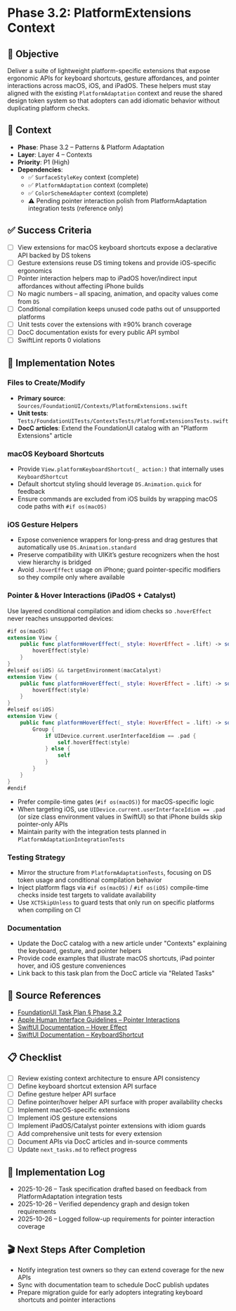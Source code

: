 # Phase 3.2: PlatformExtensions Context

## 🎯 Objective
Deliver a suite of lightweight platform-specific extensions that expose ergonomic APIs for keyboard shortcuts, gesture affordances, and pointer interactions across macOS, iOS, and iPadOS. These helpers must stay aligned with the existing `PlatformAdaptation` context and reuse the shared design token system so that adopters can add idiomatic behavior without duplicating platform checks.

## 🧩 Context
- **Phase**: Phase 3.2 – Patterns & Platform Adaptation
- **Layer**: Layer 4 – Contexts
- **Priority**: P1 (High)
- **Dependencies**:
  - ✅ `SurfaceStyleKey` context (complete)
  - ✅ `PlatformAdaptation` context (complete)
  - ✅ `ColorSchemeAdapter` context (complete)
  - ⚠️ Pending pointer interaction polish from PlatformAdaptation integration tests (reference only)

## ✅ Success Criteria
- [ ] View extensions for macOS keyboard shortcuts expose a declarative API backed by DS tokens
- [ ] Gesture extensions reuse DS timing tokens and provide iOS-specific ergonomics
- [ ] Pointer interaction helpers map to iPadOS hover/indirect input affordances without affecting iPhone builds
- [ ] No magic numbers – all spacing, animation, and opacity values come from `DS`
- [ ] Conditional compilation keeps unused code paths out of unsupported platforms
- [ ] Unit tests cover the extensions with ≥90% branch coverage
- [ ] DocC documentation exists for every public API symbol
- [ ] SwiftLint reports 0 violations

## 🔧 Implementation Notes

### Files to Create/Modify
- **Primary source**: `Sources/FoundationUI/Contexts/PlatformExtensions.swift`
- **Unit tests**: `Tests/FoundationUITests/ContextsTests/PlatformExtensionsTests.swift`
- **DocC articles**: Extend the FoundationUI catalog with an "Platform Extensions" article

### macOS Keyboard Shortcuts
- Provide `View.platformKeyboardShortcut(_ action:)` that internally uses `KeyboardShortcut`
- Default shortcut styling should leverage `DS.Animation.quick` for feedback
- Ensure commands are excluded from iOS builds by wrapping macOS code paths with `#if os(macOS)`

### iOS Gesture Helpers
- Expose convenience wrappers for long-press and drag gestures that automatically use `DS.Animation.standard`
- Preserve compatibility with UIKit’s gesture recognizers when the host view hierarchy is bridged
- Avoid `.hoverEffect` usage on iPhone; guard pointer-specific modifiers so they compile only where available

### Pointer & Hover Interactions (iPadOS + Catalyst)
Use layered conditional compilation and idiom checks so `.hoverEffect` never reaches unsupported devices:

```swift
#if os(macOS)
extension View {
    public func platformHoverEffect(_ style: HoverEffect = .lift) -> some View {
        hoverEffect(style)
    }
}
#elseif os(iOS) && targetEnvironment(macCatalyst)
extension View {
    public func platformHoverEffect(_ style: HoverEffect = .lift) -> some View {
        hoverEffect(style)
    }
}
#elseif os(iOS)
extension View {
    public func platformHoverEffect(_ style: HoverEffect = .lift) -> some View {
        Group {
            if UIDevice.current.userInterfaceIdiom == .pad {
                self.hoverEffect(style)
            } else {
                self
            }
        }
    }
}
#endif
```

- Prefer compile-time gates (`#if os(macOS)`) for macOS-specific logic
- When targeting iOS, use `UIDevice.current.userInterfaceIdiom == .pad` (or size class environment values in SwiftUI) so that iPhone builds skip pointer-only APIs
- Maintain parity with the integration tests planned in `PlatformAdaptationIntegrationTests`

### Testing Strategy
- Mirror the structure from `PlatformAdaptationTests`, focusing on DS token usage and conditional compilation behavior
- Inject platform flags via `#if os(macOS)` / `#if os(iOS)` compile-time checks inside test targets to validate availability
- Use `XCTSkipUnless` to guard tests that only run on specific platforms when compiling on CI

### Documentation
- Update the DocC catalog with a new article under "Contexts" explaining the keyboard, gesture, and pointer helpers
- Provide code examples that illustrate macOS shortcuts, iPad pointer hover, and iOS gesture conveniences
- Link back to this task plan from the DocC article via "Related Tasks"

## 🧠 Source References
- [FoundationUI Task Plan § Phase 3.2](../../../DOCS/AI/ISOViewer/FoundationUI_TaskPlan.md#32-layer-4-contexts--platform-adaptation)
- [Apple Human Interface Guidelines – Pointer Interactions](https://developer.apple.com/design/human-interface-guidelines/pointer-interactions)
- [SwiftUI Documentation – Hover Effect](https://developer.apple.com/documentation/swiftui/view/hovereffect(_:))
- [SwiftUI Documentation – KeyboardShortcut](https://developer.apple.com/documentation/swiftui/keyboardshortcut)

## 📋 Checklist
- [ ] Review existing context architecture to ensure API consistency
- [ ] Define keyboard shortcut extension API surface
- [ ] Define gesture helper API surface
- [ ] Define pointer/hover helper API surface with proper availability checks
- [ ] Implement macOS-specific extensions
- [ ] Implement iOS gesture extensions
- [ ] Implement iPadOS/Catalyst pointer extensions with idiom guards
- [ ] Add comprehensive unit tests for every extension
- [ ] Document APIs via DocC articles and in-source comments
- [ ] Update `next_tasks.md` to reflect progress

## 📝 Implementation Log
- 2025-10-26 – Task specification drafted based on feedback from PlatformAdaptation integration tests
- 2025-10-26 – Verified dependency graph and design token requirements
- 2025-10-26 – Logged follow-up requirements for pointer interaction coverage

## 🎬 Next Steps After Completion
- Notify integration test owners so they can extend coverage for the new APIs
- Sync with documentation team to schedule DocC publish updates
- Prepare migration guide for early adopters integrating keyboard shortcuts and pointer interactions
